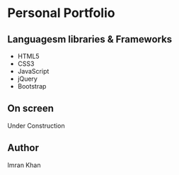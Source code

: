 <h1>Personal Portfolio</h1>

<h2>Languagesm libraries & Frameworks</h2>

* HTML5
* CSS3
* JavaScript
* jQuery
* Bootstrap

<h2>On screen</h2>
Under Construction

<h2>Author</h2>
Imran Khan